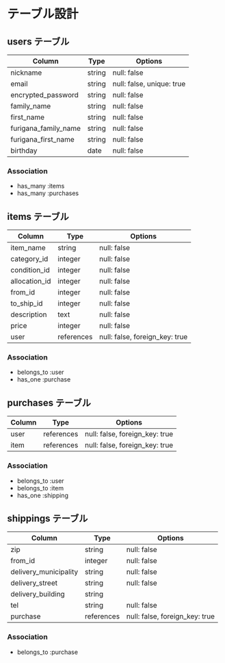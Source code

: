 # テーブル設計

## users テーブル

| Column                | Type       | Options                   |
| --------------------- | ---------- | ------------------------- |
| nickname              | string     | null: false               |
| email                 | string     | null: false, unique: true |
| encrypted_password    | string     | null: false               |
| family_name           | string     | null: false               |
| first_name            | string     | null: false               |
| furigana_family_name  | string     | null: false               |
| furigana_first_name   | string     | null: false               |
| birthday              | date       | null: false               |

### Association

- has_many :items
- has_many :purchases

## items テーブル

| Column        | Type       | Options                        |
| ------------- | ---------- | ------------------------------ |
| item_name     | string     | null: false                    |
| category_id   | integer    | null: false                    |
| condition_id  | integer    | null: false                    |
| allocation_id | integer    | null: false                    |
| from_id       | integer    | null: false                    |
| to_ship_id    | integer    | null: false                    |                
| description   | text       | null: false                    |
| price         | integer    | null: false                    |
| user          | references | null: false, foreign_key: true |

### Association

- belongs_to :user
- has_one :purchase

## purchases テーブル

| Column | Type       | Options                        |
| ------ | ---------- | ------------------------------ |
| user   | references | null: false, foreign_key: true |
| item   | references | null: false, foreign_key: true |

### Association

- belongs_to :user
- belongs_to :item
- has_one :shipping

## shippings テーブル

| Column                  | Type       | Options                        |
| ----------------------- | ---------- | ------------------------------ |
| zip                     | string     | null: false                    |
| from_id                 | integer    | null: false                    |
| delivery_municipality   | string     | null: false                    |
| delivery_street         | string     | null: false                    |
| delivery_building       | string     |                                |
| tel                     | string     | null: false                    |
| purchase                | references | null: false, foreign_key: true |

### Association

- belongs_to :purchase